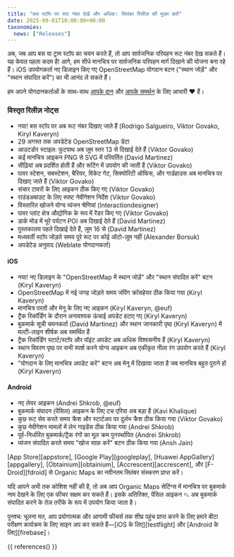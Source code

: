 ```yaml
---
title: "बस स्टॉप पर रूट नंबर देखें और अधिक: सितंबर रिलीज़ की मुख्य बातें"
date: 2025-09-01T10:00:00+00:00
taxonomies:
  news: ["Releases"]
---
```


अब, जब आप बस या ट्राम स्टॉप का चयन करते हैं, तो आप सार्वजनिक परिवहन रूट नंबर देख सकते हैं। यह केवल पहला कदम है! आगे, हम सीधे मानचित्र पर सार्वजनिक परिवहन मार्ग दिखाने की योजना बना रहे हैं। iOS उपयोगकर्ता नए डिज़ाइन किए गए OpenStreetMap योगदान बटन ("स्थान जोड़ें" और "स्थान संपादित करें") का भी आनंद ले सकते हैं।

हम अपने योगदानकर्ताओं के साथ-साथ [आपके दान](@/donate/index.md) और [आपके समर्थन](@/contribute/index.md) के लिए आभारी ❤️ हैं।

### विस्तृत रिलीज़ नोट्स

- नया! बस स्टॉप पर अब रूट नंबर दिखाए जाते हैं (Rodrigo Salgueiro, Viktor Govako, Kiryl Kaveryn)
- 29 अगस्त तक अपडेटेड OpenStreetMap डेटा
- आउटडोर स्टाइल: फुटपाथ अब ज़ूम स्तर 13 से दिखाई देते हैं (Viktor Govako)
- कई मानचित्र आइकन PNG से SVG में परिवर्तित (David Martinez)
- सीढ़ियां अब प्रदर्शित होती हैं और रूटिंग में उपयोग की जाती हैं (Viktor Govako)
- पावर स्टेशन, सबस्टेशन, बैरियर, विकेट गेट, सिक्योरिटी ऑफिस, और गार्डहाउस अब मानचित्र पर दिखाए जाते हैं (Viktor Govako)
- संचार टावरों के लिए आइकन ठीक किए गए (Viktor Govako)
- राउंडअबाउट के लिए स्पष्ट नेवीगेशन निर्देश (Viktor Govako)
- विस्तारित खोजने योग्य व्यंजन श्रेणियां (Interactiondesigner)
- पावर प्लांट क्षेत्र औद्योगिक के रूप में रेंडर किए गए (Viktor Govako)
- डार्क मोड में भूरे पर्यटन POI अब दिखाई देते हैं (David Martinez)
- पुस्तकालय पहले दिखाई देते हैं, ज़ूम 16 से (David Martinez)
- मध्यवर्ती स्टॉप जोड़ते समय पूरे रूट पर कोई ऑटो-ज़ूम नहीं (Alexander Borsuk)
- अपडेटेड अनुवाद (Weblate योगदानकर्ता)

#### iOS
- नया! नए डिज़ाइन के "OpenStreetMap में स्थान जोड़ें" और "स्थान संपादित करें" बटन (Kiryl Kaveryn)
- OpenStreetMap में नई जगह जोड़ते समय जंपिंग क्रॉसहेयर ठीक किया गया (Kiryl Kaveryn)
- मानचित्र परतों और मेनू के लिए नए आइकन (Kiryl Kaveryn, @euf)
- ट्रैक रिकॉर्डिंग के दौरान अनावश्यक ऊंचाई अपडेट हटाए गए (Kiryl Kaveryn)
- बुकमार्क सूची चयनकर्ता (David Martinez) और स्थान जानकारी पृष्ठ (Kiryl Kaveryn) में मल्टी-लाइन शीर्षक अब समर्थित हैं
- ट्रैक रिकॉर्डिंग स्टार्ट/स्टॉप और पॉइंट अपडेट अब अधिक विश्वसनीय हैं (Kiryl Kaveryn)
- स्थान विवरण पृष्ठ पर सभी स्पर्श करने योग्य आइकन अब एकीकृत नीला रंग उपयोग करते हैं (Kiryl Kaveryn)
- "योगदान के लिए मानचित्र अपडेट करें" बटन अब मेनू में दिखाया जाता है जब मानचित्र बहुत पुराने हों (Kiryl Kaveryn)

#### Android
- नए लेयर आइकन (Andrei Shkrob, @euf)
- बुकमार्क संपादन (पेंसिल) आइकन के लिए टच एरिया अब बड़ा है (Kavi Khalique)
- कुछ रूट सेव करते समय क्रैश और स्टार्टअप पर दुर्लभ क्रैश ठीक किया गया (Viktor Govako)
- कुछ नेवीगेशन मामलों में लेन गाइडेंस ठीक किया गया (Andrei Shkrob)
- पूर्व-निर्धारित बुकमार्क/ट्रैक रंगों का मूल क्रम पुनर्स्थापित (Andrei Shkrob)
- व्यंजन संपादित करते समय "खोज साफ़ करें" बटन ठीक किया गया (Ansh Jain)

[App Store][appstore], [Google Play][googleplay], [Huawei AppGallery][appgallery], [Obtainium][obtainium], [Accrescent][accrescent], और [F-Droid][fdroid] से Organic Maps का नवीनतम सितंबर संस्करण प्राप्त करें।

यदि आपने अभी तक कोशिश नहीं की है, तो अब आप Organic Maps सेटिंग्स में मानचित्र पर बुकमार्क नाम देखने के लिए एक फीचर सक्षम कर सकते हैं। इसके अतिरिक्त, पेंसिल आइकन ✎ अब बुकमार्क संपादित करने के तेज़ तरीके के रूप में उपयोग किया जाता है।

पुनश्च: भूलना मत, आप प्रयोगात्मक और आगामी फीचर्स तक शीघ्र पहुंच प्राप्त करने के लिए हमारे बीटा परीक्षण कार्यक्रम के लिए साइन अप कर सकते हैं—[iOS के लिए][testflight] और [Android के लिए][firebase]।

{{ references() }}
